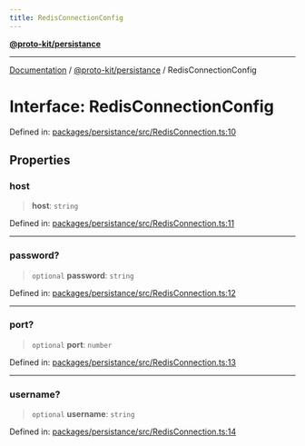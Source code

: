 ```yaml
---
title: RedisConnectionConfig
---
```


[**@proto-kit/persistance**](../README.md)

***

[Documentation](../../../README.md) / [@proto-kit/persistance](../README.md) / RedisConnectionConfig

# Interface: RedisConnectionConfig

Defined in: [packages/persistance/src/RedisConnection.ts:10](https://github.com/proto-kit/framework/blob/4d6b3b6da51b3edee0fbf25ce72c1f59ec61e891/packages/persistance/src/RedisConnection.ts#L10)

## Properties

### host

> **host**: `string`

Defined in: [packages/persistance/src/RedisConnection.ts:11](https://github.com/proto-kit/framework/blob/4d6b3b6da51b3edee0fbf25ce72c1f59ec61e891/packages/persistance/src/RedisConnection.ts#L11)

***

### password?

> `optional` **password**: `string`

Defined in: [packages/persistance/src/RedisConnection.ts:12](https://github.com/proto-kit/framework/blob/4d6b3b6da51b3edee0fbf25ce72c1f59ec61e891/packages/persistance/src/RedisConnection.ts#L12)

***

### port?

> `optional` **port**: `number`

Defined in: [packages/persistance/src/RedisConnection.ts:13](https://github.com/proto-kit/framework/blob/4d6b3b6da51b3edee0fbf25ce72c1f59ec61e891/packages/persistance/src/RedisConnection.ts#L13)

***

### username?

> `optional` **username**: `string`

Defined in: [packages/persistance/src/RedisConnection.ts:14](https://github.com/proto-kit/framework/blob/4d6b3b6da51b3edee0fbf25ce72c1f59ec61e891/packages/persistance/src/RedisConnection.ts#L14)
